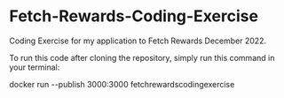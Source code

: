 # Fetch-Rewards-Coding-Exercise
Coding Exercise for my application to Fetch Rewards December 2022.

To run this code after cloning the repository, simply run this command in your terminal:

docker run --publish 3000:3000 fetchrewardscodingexercise
